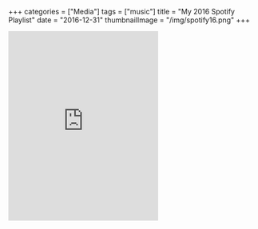 +++
categories = ["Media"]
tags = ["music"]
title = "My 2016 Spotify Playlist"
date = "2016-12-31"
thumbnailImage = "/img/spotify16.png"
+++
<iframe src="https://open.spotify.com/embed/playlist/37i9dQZF1CyRhiCrN7cIxD" width="300" height="380" frameborder="0" allowtransparency="true" allow="encrypted-media"></iframe>

